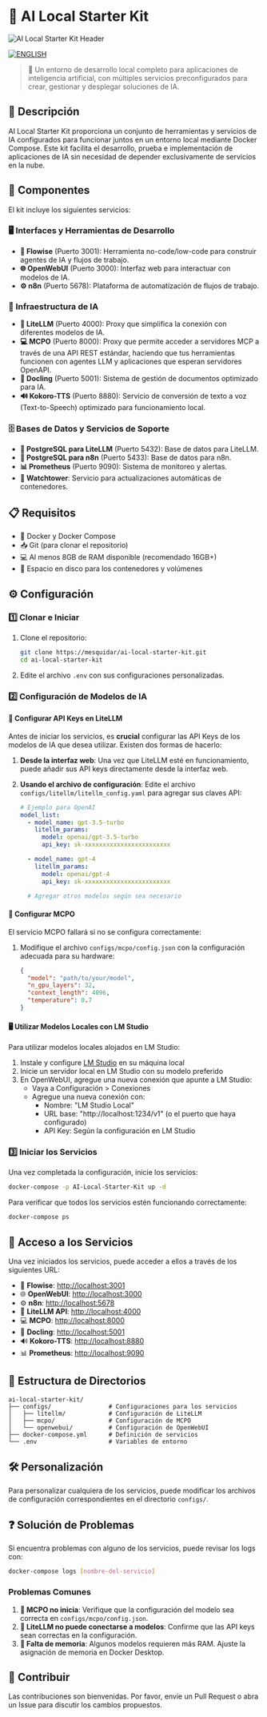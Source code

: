 # 🚀 AI Local Starter Kit

![AI Local Starter Kit Header](header.png)

[![ENGLISH](https://img.shields.io/badge/english-100000?style=for-the-badge&logo=languagetool&logoColor=white)](README.md)

> 🌟 Un entorno de desarrollo local completo para aplicaciones de inteligencia artificial, con múltiples servicios preconfigurados para crear, gestionar y desplegar soluciones de IA.

## 📝 Descripción

AI Local Starter Kit proporciona un conjunto de herramientas y servicios de IA configurados para funcionar juntos en un entorno local mediante Docker Compose. Este kit facilita el desarrollo, prueba e implementación de aplicaciones de IA sin necesidad de depender exclusivamente de servicios en la nube.

## 🧩 Componentes

El kit incluye los siguientes servicios:

### 🖥️ Interfaces y Herramientas de Desarrollo

- **🔄 Flowise** (Puerto 3001): Herramienta no-code/low-code para construir agentes de IA y flujos de trabajo.
- **🌐 OpenWebUI** (Puerto 3000): Interfaz web para interactuar con modelos de IA.
- **⚙️ n8n** (Puerto 5678): Plataforma de automatización de flujos de trabajo.

### 🧠 Infraestructura de IA

- **🔌 LiteLLM** (Puerto 4000): Proxy que simplifica la conexión con diferentes modelos de IA.
- **💻 MCPO** (Puerto 8000): Proxy que permite acceder a servidores MCP a través de una API REST estándar, haciendo que tus herramientas funcionen con agentes LLM y aplicaciones que esperan servidores OpenAPI.
- **📄 Docling** (Puerto 5001): Sistema de gestión de documentos optimizado para IA.
- **🔊 Kokoro-TTS** (Puerto 8880): Servicio de conversión de texto a voz (Text-to-Speech) optimizado para funcionamiento local.

### 🗄️ Bases de Datos y Servicios de Soporte

- **💾 PostgreSQL para LiteLLM** (Puerto 5432): Base de datos para LiteLLM.
- **💾 PostgreSQL para n8n** (Puerto 5433): Base de datos para n8n.
- **📊 Prometheus** (Puerto 9090): Sistema de monitoreo y alertas.
- **🔄 Watchtower**: Servicio para actualizaciones automáticas de contenedores.

## 📋 Requisitos

- 🐳 Docker y Docker Compose
- 📥 Git (para clonar el repositorio)
- 💻 Al menos 8GB de RAM disponible (recomendado 16GB+)
- 💽 Espacio en disco para los contenedores y volúmenes

## ⚙️ Configuración

### 1️⃣ Clonar e Iniciar

1. Clone el repositorio:
   ```bash
   git clone https://mesquidar/ai-local-starter-kit.git
   cd ai-local-starter-kit
   ```

2. Edite el archivo `.env` con sus configuraciones personalizadas.

### 2️⃣ Configuración de Modelos de IA

#### 🔑 Configurar API Keys en LiteLLM

Antes de iniciar los servicios, es **crucial** configurar las API Keys de los modelos de IA que desea utilizar. Existen dos formas de hacerlo:

1. **Desde la interfaz web**: Una vez que LiteLLM esté en funcionamiento, puede añadir sus API keys directamente desde la interfaz web.

2. **Usando el archivo de configuración**: Edite el archivo `configs/litellm/litellm_config.yaml` para agregar sus claves API:
   ```yaml
   # Ejemplo para OpenAI
   model_list:
     - model_name: gpt-3.5-turbo
       litellm_params:
         model: openai/gpt-3.5-turbo
         api_key: sk-xxxxxxxxxxxxxxxxxxxxxxxx
   
     - model_name: gpt-4
       litellm_params:
         model: openai/gpt-4
         api_key: sk-xxxxxxxxxxxxxxxxxxxxxxxx
   
     # Agregar otros modelos según sea necesario
   ```

#### 🔧 Configurar MCPO

El servicio MCPO fallará si no se configura correctamente:

1. Modifique el archivo `configs/mcpo/config.json` con la configuración adecuada para su hardware:
   ```json
   {
     "model": "path/to/your/model",
     "n_gpu_layers": 32,
     "context_length": 4096,
     "temperature": 0.7
   }
   ```

#### 🖥️ Utilizar Modelos Locales con LM Studio

Para utilizar modelos locales alojados en LM Studio:

1. Instale y configure [LM Studio](https://lmstudio.ai/) en su máquina local
2. Inicie un servidor local en LM Studio con su modelo preferido
3. En OpenWebUI, agregue una nueva conexión que apunte a LM Studio:
   - Vaya a Configuración > Conexiones
   - Agregue una nueva conexión con:
     - Nombre: "LM Studio Local"
     - URL base: "http://localhost:1234/v1" (o el puerto que haya configurado)
     - API Key: Según la configuración en LM Studio

### 3️⃣ Iniciar los Servicios

Una vez completada la configuración, inicie los servicios:

```bash
docker-compose -p AI-Local-Starter-Kit up -d
```

Para verificar que todos los servicios estén funcionando correctamente:

```bash
docker-compose ps
```

## 🚪 Acceso a los Servicios

Una vez iniciados los servicios, puede acceder a ellos a través de los siguientes URL:

- 🔄 **Flowise**: [http://localhost:3001](http://localhost:3001)
- 🌐 **OpenWebUI**: [http://localhost:3000](http://localhost:3000)
- ⚙️ **n8n**: [http://localhost:5678](http://localhost:5678)
- 🔌 **LiteLLM API**: [http://localhost:4000](http://localhost:4000)
- 💻 **MCPO**: [http://localhost:8000](http://localhost:8000)
- 📄 **Docling**: [http://localhost:5001](http://localhost:5001)
- 🔊 **Kokoro-TTS**: [http://localhost:8880](http://localhost:8880)
- 📊 **Prometheus**: [http://localhost:9090](http://localhost:9090)

## 📂 Estructura de Directorios

```
ai-local-starter-kit/
├── configs/                # Configuraciones para los servicios
│   ├── litellm/            # Configuración de LiteLLM
│   ├── mcpo/               # Configuración de MCPO
│   └── openwebui/          # Configuración de OpenWebUI
├── docker-compose.yml      # Definición de servicios
└── .env                    # Variables de entorno
```

## 🛠️ Personalización

Para personalizar cualquiera de los servicios, puede modificar los archivos de configuración correspondientes en el directorio `configs/`.

## ❓ Solución de Problemas

Si encuentra problemas con alguno de los servicios, puede revisar los logs con:

```bash
docker-compose logs [nombre-del-servicio]
```

### Problemas Comunes

1. **🔴 MCPO no inicia**: Verifique que la configuración del modelo sea correcta en `configs/mcpo/config.json`.
2. **🔴 LiteLLM no puede conectarse a modelos**: Confirme que las API keys sean correctas en la configuración.
3. **🔴 Falta de memoria**: Algunos modelos requieren más RAM. Ajuste la asignación de memoria en Docker Desktop.

## 👥 Contribuir

Las contribuciones son bienvenidas. Por favor, envíe un Pull Request o abra un Issue para discutir los cambios propuestos.


